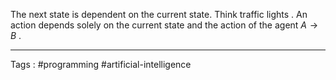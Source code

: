 The next state is dependent on the current state. Think traffic lights . 
An action depends solely on the current state and the action of the agent $A \rightarrow B$  . 
___
Tags : #programming #artificial-intelligence